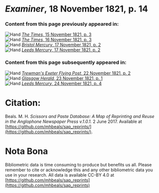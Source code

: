 # *Examiner*, 18 November 1821, p. 14  
  
### Content from this page previously appeared in:  
![Hand](http://scissorsandpaste.net/wp-content/uploads/2017/06/smallhandpointer.png) [*The Times*, 15 November 1821, p. 3](https://mhbeals.github.io/sap_html/The-Times/The-Times-15-November-1821-p-3)  
![Hand](http://scissorsandpaste.net/wp-content/uploads/2017/06/smallhandpointer.png) [*The Times*, 16 November 1821, p. 3](https://mhbeals.github.io/sap_html/The-Times/The-Times-16-November-1821-p-3)  
![Hand](http://scissorsandpaste.net/wp-content/uploads/2017/06/smallhandpointer.png) [*Bristol Mercury*, 17 November 1821, p. 2](https://mhbeals.github.io/sap_html/Bristol-Mercury/Bristol-Mercury-17-November-1821-p-2)  
![Hand](http://scissorsandpaste.net/wp-content/uploads/2017/06/smallhandpointer.png) [*Leeds Mercury*, 17 November 1821, p. 2](https://mhbeals.github.io/sap_html/Leeds-Mercury/Leeds-Mercury-17-November-1821-p-2)  
  
### Content from this page subsequently appeared in:  
![Hand](http://scissorsandpaste.net/wp-content/uploads/2017/06/smallhandpointer.png) [*Trewman's Exeter Flying Post*, 22 November 1821, p. 2](https://mhbeals.github.io/sap_html/Trewman's-Exeter-Flying-Post/Trewman's-Exeter-Flying-Post-22-November-1821-p-2)  
![Hand](http://scissorsandpaste.net/wp-content/uploads/2017/06/smallhandpointer.png) [*Glasgow Herald*, 23 November 1821, p. 1](https://mhbeals.github.io/sap_html/Glasgow-Herald/Glasgow-Herald-23-November-1821-p-1)  
![Hand](http://scissorsandpaste.net/wp-content/uploads/2017/06/smallhandpointer.png) [*Leeds Mercury*, 24 November 1821, p. 4](https://mhbeals.github.io/sap_html/Leeds-Mercury/Leeds-Mercury-24-November-1821-p-4)  


# Citation: 

Beals. M. H. *Scissors and Paste Database: A Map of Reprinting and Reuse in the Anglophone Newspaper Press v.1.0.1.* 2 June 2017. Available at [https://github.com/mhbeals/sap_reprints/](https://github.com/mhbeals/sap_reprints/). 

# Nota Bona

Bibliometric data is time consuming to produce but benefits us all. Please remember to cite or acknowledge this and any other bibliometric data you use in your research. All data is available CC-BY 4.0 at [https://github.com/mhbeals/sap_reprints](https://github.com/mhbeals/sap_reprints)
